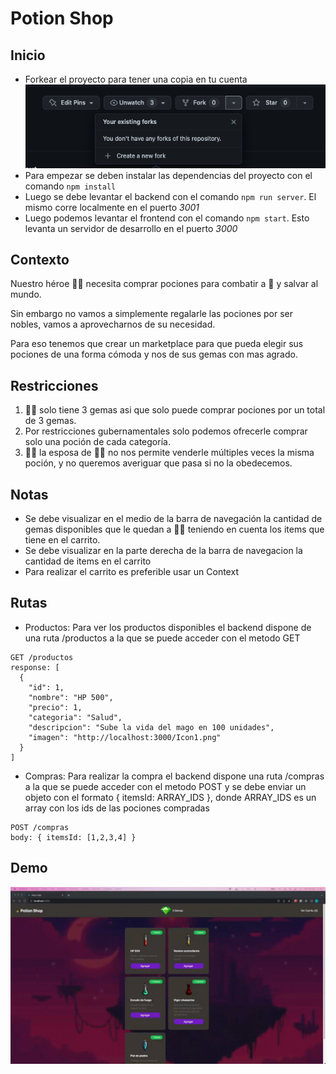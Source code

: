 # Potion Shop

## Inicio

- Forkear el proyecto para tener una copia en tu cuenta
  ![alt text](./fork.png)
- Para empezar se deben instalar las dependencias del proyecto con el comando `npm install`
- Luego se debe levantar el backend con el comando `npm run server`. El mismo corre localmente en el puerto _3001_
- Luego podemos levantar el frontend con el comando `npm start`. Esto levanta un servidor de desarrollo en el puerto _3000_

## Contexto

Nuestro héroe 🧙‍♂️ necesita comprar pociones para combatir a 🐉 y salvar al mundo.

Sin embargo no vamos a simplemente regalarle las pociones por ser nobles, vamos a aprovecharnos de su necesidad.

Para eso tenemos que crear un marketplace para que pueda elegir sus pociones de una forma cómoda y nos de sus gemas con mas agrado.

## Restricciones

1. 🧙‍♂️ solo tiene 3 gemas asi que solo puede comprar pociones por un total de 3 gemas.
2. Por restricciones gubernamentales solo podemos ofrecerle comprar solo una poción de cada categoría.
3. 🧝‍♀️ la esposa de 🧙‍♂️ no nos permite venderle múltiples veces la misma poción, y no queremos averiguar que pasa si no la obedecemos.

## Notas

- Se debe visualizar en el medio de la barra de navegación la cantidad de gemas disponibles que le quedan a 🧙‍♂️ teniendo en cuenta los items que tiene en el carrito.
- Se debe visualizar en la parte derecha de la barra de navegacion la cantidad de items en el carrito
- Para realizar el carrito es preferible usar un Context

## Rutas

- Productos: Para ver los productos disponibles el backend dispone de una ruta /productos a la que se puede acceder con el metodo GET

```
GET /productos
response: [
  {
    "id": 1,
    "nombre": "HP 500",
    "precio": 1,
    "categoria": "Salud",
    "descripcion": "Sube la vida del mago en 100 unidades",
    "imagen": "http://localhost:3000/Icon1.png"
  }
]
```

- Compras: Para realizar la compra el backend dispone una ruta /compras a la que se puede acceder con el metodo POST y se debe enviar un objeto con el formato { itemsId: ARRAY_IDS }, donde ARRAY_IDS es un array con los ids de las pociones compradas

```
POST /compras
body: { itemsId: [1,2,3,4] }
```

## Demo

![Alt Text](./demo.gif)
